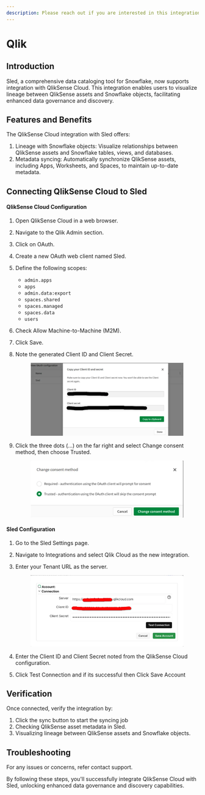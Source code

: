 ```yaml
---
description: Please reach out if you are interested in this integration.
---
```


# Qlik

## Introduction

Sled, a comprehensive data cataloging tool for Snowflake, now supports integration with QlikSense Cloud. This integration enables users to visualize lineage between QlikSense assets and Snowflake objects, facilitating enhanced data governance and discovery.

## Features and Benefits

The QlikSense Cloud integration with Sled offers:

1. Lineage with Snowflake objects: Visualize relationships between QlikSense assets and Snowflake tables, views, and databases.
2. Metadata syncing: Automatically synchronize QlikSense assets, including Apps, Worksheets, and Spaces, to maintain up-to-date metadata.

## Connecting QlikSense Cloud to Sled

#### QlikSense Cloud Configuration

1. Open QlikSense Cloud in a web browser.
2. Navigate to the Qlik Admin section.
3. Click on OAuth.
4. Create a new OAuth web client named Sled.
5. Define the following scopes:
   * `admin.apps`
   * `apps`
   * `admin.data:export`
   * `spaces.shared`
   * `spaces.managed`
   * `spaces.data`
   * `users`
6. Check Allow Machine-to-Machine (M2M).
7. Click Save.
8.  Note the generated Client ID and Client Secret.



    <figure><img src="../.gitbook/assets/image.png" alt=""><figcaption></figcaption></figure>
9.  Click the three dots (...) on the far right and select Change consent method, then choose Trusted.

    <figure><img src="../.gitbook/assets/image (1).png" alt=""><figcaption></figcaption></figure>

#### Sled Configuration

1. Go to the Sled Settings page.
2. Navigate to Integrations and select Qlik Cloud as the new integration.
3.  Enter your Tenant URL as the server.



    <figure><img src="../.gitbook/assets/image (3).png" alt=""><figcaption></figcaption></figure>
4. Enter the Client ID and Client Secret noted from the QlikSense Cloud configuration.
5. Click Test Connection and if its successful then Click Save Account

## Verification

Once connected, verify the integration by:

1. Click the sync button to start the syncing job
2. Checking QlikSense asset metadata in Sled.
3. Visualizing lineage between QlikSense assets and Snowflake objects.

## Troubleshooting

For any issues or concerns, refer contact support.

By following these steps, you'll successfully integrate QlikSense Cloud with Sled, unlocking enhanced data governance and discovery capabilities.
